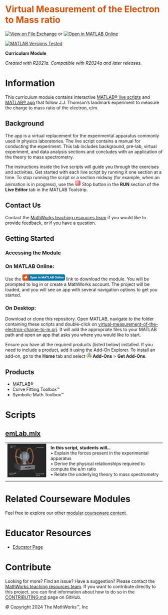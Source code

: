 
# <span style="color:rgb(213,80,0)">Virtual Measurement of the Electron to Mass ratio </span>


[![View on File Exchange](https://www.mathworks.com/matlabcentral/images/matlab-file-exchange.svg)](https://www.mathworks.com/matlabcentral/fileexchange/94540-virtual-measurement-of-e-m-lab) or [![Open in MATLAB Online](https://www.mathworks.com/images/responsive/global/open-in-matlab-online.svg)](https://matlab.mathworks.com/open/github/v1?repo=MathWorks-Teaching-Resources/Virtual-Measurement-of-the-Electron-Charge-To-Mass-Ratio-Lab&project=virtual-measurement-of-the-electron-charge-to-m.prj&file=README.mlx)

[![MATLAB Versions Tested](https://img.shields.io/endpoint?url=https%3A%2F%2Fraw.githubusercontent.com%2FMathWorks-Teaching-Resources%2FVirtual-Measurement-of-the-Electron-Charge-To-Mass-Ratio-Lab%2Frelease%2FImages%2FTestedWith.json)](https://MathWorks-Teaching-Resources.github.io/Virtual-Measurement-of-the-Electron-Charge-To-Mass-Ratio-Lab)

**Curriculum Module**

_Created with R2021a. Compatible with R2024a and later releases._

# Information

This curriculum module contains interactive [MATLAB® live scripts](https://www.mathworks.com/products/matlab/live-editor.html) and [MATLAB® app](https://www.mathworks.com/products/matlab/app-designer.html) that follow J.J. Thomson’s landmark experiment to measure the charge to mass ratio of the electron, e/m. 


## Background

The app is a virtual replacement for the experimental apparatus commonly used in physics laboratories. The live script contains a manual for conducting the experiment. This lab includes background, pre\-lab, virtual experiment, and data analysis sections and concludes with an application of the theory to mass spectrometry.


The instructions inside the live scripts will guide you through the exercises and activities. Get started with each live script by running it one section at a time. To stop running the script or a section midway (for example, when an animation is in progress), use the <img src="Images/image_0.png" width="19" alt="image_0.png"> Stop button in the **RUN** section of the **Live Editor** tab in the MATLAB Toolstrip.

## Contact Us

Contact the [MathWorks teaching resources team](mailto:onlineteaching@mathworks.com) if you would like to provide feedback, or if you have a question.


## Getting Started
### Accessing the Module
### **On MATLAB Online:**

Use the [<img src="Images/image_1.png" width="136" alt="image_1.png">](https://matlab.mathworks.com/open/github/v1?repo=MathWorks-Teaching-Resources/Virtual-Measurement-of-the-Electron-Charge-To-Mass-Ratio-Lab&project=virtual-measurement-of-the-electron-charge-to-m.prj) link to download the module. You will be prompted to log in or create a MathWorks account. The project will be loaded, and you will see an app with several navigation options to get you started.

### **On Desktop:**

Download or clone this repository. Open MATLAB, navigate to the folder containing these scripts and double\-click on [virtual\-measurement\-of\-the\-electron\-charge\-to\-m.prj](https://matlab.mathworks.com/open/github/v1?repo=MathWorks-Teaching-Resources/Virtual-Measurement-of-the-Electron-Charge-To-Mass-Ratio-Lab&project=virtual-measurement-of-the-electron-charge-to-m.prj&file=README.mlx). It will add the appropriate files to your MATLAB path and open an app that asks you where you would like to start. 


Ensure you have all the required products (listed below) installed. If you need to include a product, add it using the Add\-On Explorer. To install an add\-on, go to the **Home** tab and select  <img src="Images/image_2.png" width="16" alt="image_2.png"> **Add-Ons** > **Get Add-Ons**. 


## Products
-  MATLAB® 
-  Curve Fitting Toolbox™ 
-  Symbolic Math Toolbox™ 

# Scripts
## [**emLab.mlx**](https://matlab.mathworks.com/open/github/v1?repo=MathWorks-Teaching-Resources/Virtual-Measurement-of-the-Electron-Charge-To-Mass-Ratio-Lab&project=virtual-measurement-of-the-electron-charge-to-m.prj&file=Scripts/emLab.mlx)
|      |      |
| :-- | :-- |
| <img src="Images/image_3.png" width="171" alt="image_3.png"> <br>  | **In this script, students will...** <br> $\bullet$ Explain the forces present in the experimental apparatus <br> $\bullet$ Derive the physical relationships required to compute the e/m ratio <br> $\bullet$ Relate the underlying theory to mass spectrometry <br>   |
|      |       |


# Related Courseware Modules

Feel free to explore our other [modular courseware content](https://www.mathworks.com/matlabcentral/fileexchange/?q=tag%3A%22courseware+module%22&sort=downloads_desc_30d).

# Educator Resources
-  [Educator Page](https://www.mathworks.com/academia/educators.html) 

# Contribute 

Looking for more? Find an issue? Have a suggestion? Please contact the [MathWorks teaching resources team](mailto:%20onlineteaching@mathworks.com). If you want to contribute directly to this project, you can find information about how to do so in the [CONTRIBUTING.md](https://github.com/MathWorks-Teaching-Resources/Virtual-Measurement-of-the-Electron-Charge-To-Mass-Ratio-Lab/blob/release/CONTRIBUTING.md) page on GitHub.


 *©* Copyright 2024 The MathWorks™, Inc


